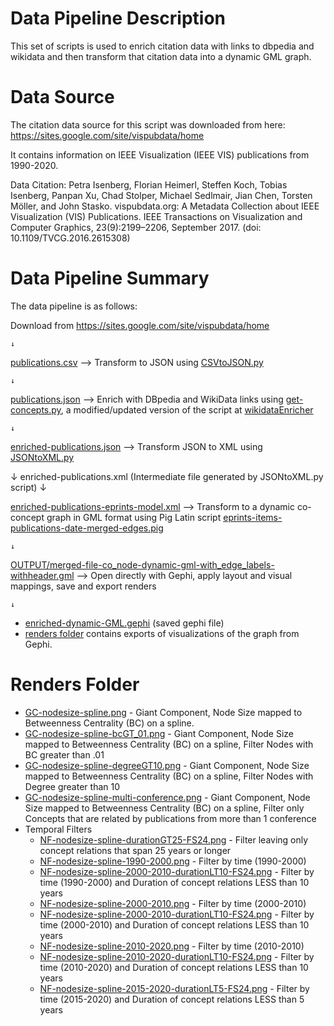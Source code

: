# Data Pipeline Description

This set of scripts is used to enrich citation data with links to dbpedia and wikidata and then transform that citation data into a dynamic GML graph.

# Data Source

The citation data source for this script was downloaded from here:
https://sites.google.com/site/vispubdata/home

It contains information on IEEE Visualization (IEEE VIS) publications from 1990-2020.

Data Citation:
Petra Isenberg, Florian Heimerl, Steffen Koch, Tobias Isenberg, Panpan Xu, Chad Stolper, Michael Sedlmair, Jian Chen, Torsten Möller, and John Stasko. vispubdata.org: A Metadata Collection about IEEE Visualization (VIS) Publications. IEEE Transactions on Visualization and Computer Graphics, 23(9):2199–2206, September 2017. (doi: 10.1109/TVCG.2016.2615308) 

# Data Pipeline Summary

The data pipeline is as follows:

Download from https://sites.google.com/site/vispubdata/home 
    
    ↓
    
[publications.csv](https://github.com/photomedia/citationDataEnrichTransform/blob/main/publications.csv) --> Transform to JSON using [CSVtoJSON.py](https://github.com/photomedia/citationDataEnrichTransform/blob/main/CSVtoJSON.py)

    ↓
    
[publications.json](https://github.com/photomedia/citationDataEnrichTransform/blob/main/publications.json) --> Enrich with DBpedia and WikiData links using [get-concepts.py](https://github.com/photomedia/citationDataEnrichTransform/blob/main/get-concepts.py), a modified/updated version of the script at [wikidataEnricher](https://github.com/fberrizbeitia/wikidataEnricher)

    ↓
    
[enriched-publications.json](https://github.com/photomedia/citationDataEnrichTransform/blob/main/enriched-publications.json) --> Transform JSON to XML using [JSONtoXML.py](https://github.com/photomedia/citationDataEnrichTransform/blob/main/JSONtoXML.py)

    
↓ enriched-publications.xml (Intermediate file generated by JSONtoXML.py script) ↓
  
    
[enriched-publications-eprints-model.xml](https://github.com/photomedia/citationDataEnrichTransform/blob/main/enriched-publications-eprints-model.xml) --> Transform to a dynamic co-concept graph in GML format using Pig Latin script [eprints-items-publications-date-merged-edges.pig](https://github.com/photomedia/citationDataEnrichTransform/blob/main/eprints-items-publications-date-merged-edges.pig)

    ↓
  
[OUTPUT/merged-file-co_node-dynamic-gml-with_edge_labels-withheader.gml](https://github.com/photomedia/citationDataEnrichTransform/blob/main/OUTPUT/merged-file-co_node-dynamic-gml-with_edge_labels-withheader.gml) --> Open directly with Gephi, apply layout and visual mappings, save and export renders

    ↓
    
- [enriched-dynamic-GML.gephi](https://github.com/photomedia/citationDataEnrichTransform/blob/main/enriched-dynamic-GML.gephi) (saved gephi file)
- [renders folder](https://github.com/photomedia/citationDataEnrichTransform/tree/main/renders) contains exports of visualizations of the graph from Gephi.  

# Renders Folder

- [GC-nodesize-spline.png](https://github.com/photomedia/citationDataEnrichTransform/blob/main/renders/GC-nodesize-spline.png) - Giant Component, Node Size mapped to Betweenness Centrality (BC) on a spline.
- [GC-nodesize-spline-bcGT_01.png](https://github.com/photomedia/citationDataEnrichTransform/blob/main/renders/GC-nodesize-spline-bcGT_01.png) - Giant Component, Node Size mapped to Betweenness Centrality (BC) on a spline, Filter Nodes with BC greater than .01
- [GC-nodesize-spline-degreeGT10.png](https://github.com/photomedia/citationDataEnrichTransform/blob/main/renders/GC-nodesize-spline-degreeGT10.png) - Giant Component, Node Size mapped to Betweenness Centrality (BC) on a spline, Filter Nodes with Degree greater than 10
- [GC-nodesize-spline-multi-conference.png](https://github.com/photomedia/citationDataEnrichTransform/blob/main/renders/GC-nodesize-spline-multi-conference.png) - Giant Component, Node Size mapped to Betweenness Centrality (BC) on a spline, Filter only Concepts that are related by publications from more than 1 conference
- Temporal Filters
  - [NF-nodesize-spline-durationGT25-FS24.png](https://github.com/photomedia/citationDataEnrichTransform/blob/main/renders/NF-nodesize-spline-durationGT25-FS24.png) - Filter leaving only concept relations that span 25 years or longer
  - [NF-nodesize-spline-1990-2000.png](https://github.com/photomedia/citationDataEnrichTransform/blob/main/renders/NF-nodesize-spline-1990-2000.png) - Filter by time (1990-2000)
  - [NF-nodesize-spline-2000-2010-durationLT10-FS24.png](https://github.com/photomedia/citationDataEnrichTransform/blob/main/renders/NF-nodesize-spline-2000-2010-durationLT10-FS24.png) - Filter by time (1990-2000) and Duration of concept relations LESS than 10 years
  - [NF-nodesize-spline-2000-2010.png](https://github.com/photomedia/citationDataEnrichTransform/blob/main/renders/NF-nodesize-spline-2000-2010.png) - Filter by time (2000-2010)
  - [NF-nodesize-spline-2000-2010-durationLT10-FS24.png](https://github.com/photomedia/citationDataEnrichTransform/blob/main/renders/NF-nodesize-spline-2000-2010-durationLT10-FS24.png) - Filter by time (2000-2010) and Duration of concept relations LESS than 10 years
  - [NF-nodesize-spline-2010-2020.png](https://github.com/photomedia/citationDataEnrichTransform/blob/main/renders/NF-nodesize-spline-2010-2020.png) - Filter by time (2010-2010)
  - [NF-nodesize-spline-2010-2020-durationLT10-FS24.png](https://github.com/photomedia/citationDataEnrichTransform/blob/main/renders/NF-nodesize-spline-2010-2020-durationLT10-FS24.png) - Filter by time (2010-2020) and Duration of concept relations LESS than 10 years
  - [NF-nodesize-spline-2015-2020-durationLT5-FS24.png](https://github.com/photomedia/citationDataEnrichTransform/blob/main/renders/NF-nodesize-spline-2015-2020-durationLT5-FS24.png) - Filter by time (2015-2020) and Duration of concept relations LESS than 5 years
  




